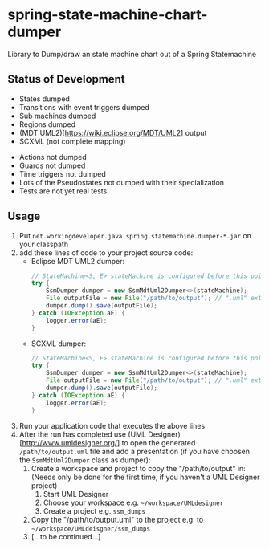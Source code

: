 # spring-state-machine-chart-dumper
Library to Dump/draw an state machine chart out of a Spring Statemachine

## Status of Development
 + States dumped
 + Transitions with event triggers dumped
 + Sub machines dumped
 + Regions dumped
 + (MDT UML2)[https://wiki.eclipse.org/MDT/UML2] output
 + SCXML (not complete mapping)
  
 - Actions not dumped
 - Guards not dumped
 - Time triggers not dumped
 - Lots of the Pseudostates not dumped with their specialization
 - Tests are not yet real tests

## Usage

1. Put `net.workingdeveloper.java.spring.statemachine.dumper-*.jar` on your classpath
1. add these lines of code to your project source code:
    * Eclipse MDT UML2 dumper:
        ```java
        // StateMachine<S, E> stateMachine is configured before this point
        try {
            SsmDumper dumper = new SsmMdtUml2Dumper<>(stateMachine);
            File outputFile = new File("/path/to/output"); // ".uml" extension will be added by dumper
            dumper.dump().save(outputFile);
        } catch (IOException aE) {
            logger.error(aE);
        }
        ```
    * SCXML dumper:
        ```java
        // StateMachine<S, E> stateMachine is configured before this point
        try {
            SsmDumper dumper = new SsmMdtUml2Dumper<>(stateMachine);
            File outputFile = new File("/path/to/output"); // ".uml" extension will be added by dumper
            dumper.dump().save(outputFile);
        } catch (IOException aE) {
            logger.error(aE);
        }
        ```
1. Run your application code that executes the above lines
1. After the run has completed use (UML Designer)[http://www.umldesigner.org/] to open the generated `/path/to/output.uml` file and add a presentation (if you have choosen the `SsmMdtUml2Dumper` class as dumper):
    1. Create a workspace and project to copy the "/path/to/output" in: (Needs only be done for the first time, if you haven't a UML Designer project)
        1. Start UML Designer
        1. Choose your workspace e.g. `~/workspace/UMLdesigner`
        1. Create a project e.g. `ssm_dumps`
    1. Copy the "/path/to/output.uml" to the project e.g. to `~/workspace/UMLdeisgner/ssm_dumps`
    1. \[...to be continued...\]
